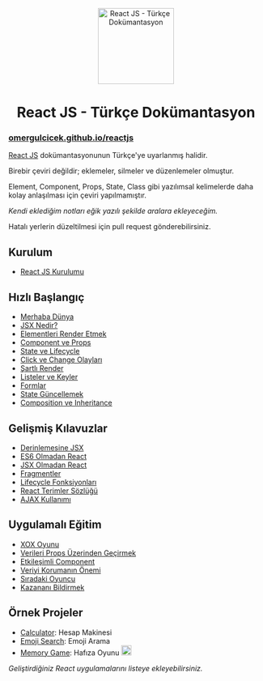 <p align="center">
<img src="https://omergulcicek.com/img/github/reactjs.png" alt="React JS - Türkçe Dokümantasyon" height="150">
</p>

<h1 align="center">React JS - Türkçe Dokümantasyon</h1>

<h3><a href="https://omergulcicek.github.io/reactjs/">omergulcicek.github.io/reactjs</a></h3>

<a href="https://reactjs.org/">React JS</a> dokümantasyonunun Türkçe'ye uyarlanmış halidir.

Birebir çeviri değildir; eklemeler, silmeler ve düzenlemeler olmuştur.

Element, Component, Props, State, Class gibi yazılımsal kelimelerde daha kolay anlaşılması için çeviri yapılmamıştır.

<i>Kendi eklediğim notları eğik yazılı şekilde aralara ekleyeceğim.</i>

Hatalı yerlerin düzeltilmesi için pull request gönderebilirsiniz.


<h2>Kurulum</h2>

- <a href="https://omergulcicek.github.io/reactjs/kurulum/reactjs-kurulumu">React JS Kurulumu</a>

<h2>Hızlı Başlangıç</h2>

- <a href="https://omergulcicek.github.io/reactjs/hizli-baslangic/merhaba-dunya">Merhaba Dünya</a>
- <a href="https://omergulcicek.github.io/reactjs/hizli-baslangic/jsx-nedir">JSX Nedir?</a>
- <a href="https://omergulcicek.github.io/reactjs/hizli-baslangic/elementleri-render-etmek">Elementleri Render Etmek</a>
- <a href="https://omergulcicek.github.io/reactjs/hizli-baslangic/component-ve-props">Component ve Props</a>
- <a href="https://omergulcicek.github.io/reactjs/hizli-baslangic/state-ve-lifecycle">State ve Lifecycle</a>
- <a href="https://omergulcicek.github.io/reactjs/hizli-baslangic/click-ve-change-olaylari">Click ve Change Olayları</a>
- <a href="https://omergulcicek.github.io/reactjs/hizli-baslangic/sartli-render">Şartlı Render</a>
- <a href="https://omergulcicek.github.io/reactjs/hizli-baslangic/listeler-ve-keyler">Listeler ve Keyler</a>
- <a href="https://omergulcicek.github.io/reactjs/hizli-baslangic/formlar">Formlar</a>
- <a href="https://omergulcicek.github.io/reactjs/hizli-baslangic/state-guncellemek">State Güncellemek</a>
- <a href="https://omergulcicek.github.io/reactjs/hizli-baslangic/composition-ve-inheritance">Composition ve Inheritance</a>

<h2>Gelişmiş Kılavuzlar</h2>

- <a href="https://omergulcicek.github.io/reactjs/gelismis-kilavuzlar/derinlemesine-jsx">Derinlemesine JSX</a>
- <a href="https://omergulcicek.github.io/reactjs/gelismis-kilavuzlar/es6-olmadan-react">ES6 Olmadan React</a>
- <a href="https://omergulcicek.github.io/reactjs/gelismis-kilavuzlar/jsx-olmadan-react">JSX Olmadan React</a>
- <a href="https://omergulcicek.github.io/reactjs/gelismis-kilavuzlar/fragmentler">Fragmentler</a>
- <a href="https://omergulcicek.github.io/reactjs/gelismis-kilavuzlar/lifecycle-fonksiyonlari">Lifecycle Fonksiyonları</a>
- <a href="https://omergulcicek.github.io/reactjs/gelismis-kilavuzlar/react-terimler-sozlugu">React Terimler Sözlüğü</a>
- <a href="https://omergulcicek.github.io/reactjs/gelismis-kilavuzlar/ajax-kullanimi">AJAX Kullanımı</a>

<h2>Uygulamalı Eğitim</h2>

- <a href="https://omergulcicek.github.io/reactjs/uygulamali-egitim/xox-oyunu">XOX Oyunu</a>
- <a href="https://omergulcicek.github.io/reactjs/uygulamali-egitim/verileri-props-uzerinden-gecirmek">Verileri Props Üzerinden Geçirmek</a>
- <a href="https://omergulcicek.github.io/reactjs/uygulamali-egitim/etkilesimli-component">Etkileşimli Component</a>
- <a href="https://omergulcicek.github.io/reactjs/uygulamali-egitim/veriyi-korumanin-onemi">Veriyi Korumanın Önemi</a>
- <a href="https://omergulcicek.github.io/reactjs/uygulamali-egitim/siradaki-oyuncu">Sıradaki Oyuncu</a>
- <a href="https://omergulcicek.github.io/reactjs/uygulamali-egitim/kazanani-bildirmek">Kazananı Bildirmek</a>

<h2>Örnek Projeler</h2>

- <a href="https://github.com/ahfarmer/calculator?editors=0010">Calculator</a>: Hesap Makinesi
- <a href="https://github.com/ahfarmer/emoji-search?editors=0010">Emoji Search</a>: Emoji Arama
- <a href="https://codepen.io/yigitcukuren/pen/GyxxVm?editors=0010">Memory Game</a>: Hafıza Oyunu <img src="https://assets-cdn.github.com/images/icons/emoji/unicode/1f1f9-1f1f7.png" height="20">

<i>Geliştirdiğiniz React uygulamalarını listeye ekleyebilirsiniz.</i>
